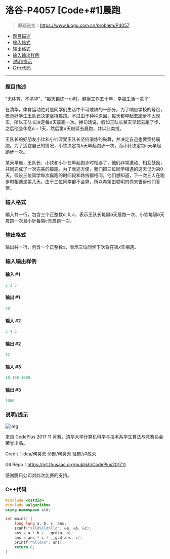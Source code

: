 # 洛谷-P4057 [Code+#1]晨跑

> 原题链接：https://www.luogu.com.cn/problem/P4057

- [题目描述](#题目描述)
- [输入格式](#输入格式)
- [输出格式](#输出格式)
- [输入输出样例](#输入输出样例)
- [说明/提示](#说明/提示)
- [C++代码](#C++代码)

---

### <a name="题目描述">题目描述</a>

“无体育，不清华”、“每天锻炼一小时，健康工作五十年，幸福生活一辈子”

在清华，体育运动绝对是同学们生活中不可或缺的一部分。为了响应学校的号召，模范好学生王队长决定坚持晨跑。不过由于种种原因，每天都早起去跑步不太现实，所以王队长决定每$a$天晨跑一次。换句话说，假如王队长某天早起去跑了步，之后他会休息$a-1$天，然后第$a$天继续去晨跑，并以此类推。

王队长的好朋友小钦和小针深受王队长坚持锻炼的鼓舞，并决定自己也要坚持晨跑。为了适宜自己的情况，小钦决定每$b$天早起跑步一次，而小针决定每$c$天早起跑步一次。

某天早晨，王队长、小钦和小针在早起跑步时相遇了，他们非常激动、相互鼓励，共同完成了一次完美的晨跑。为了表述方便，我们把三位同学相遇的这天记为第$0$天。假设三位同学每次晨跑的时间段和路线都相同，他们想知道，下一次三人在跑步时相遇是第几天。由于三位同学都不会算，所以希望由聪明的你来告诉他们答案。

### <a name="输入格式">输入格式</a>

输入共一行，包含三个正整数$a,b,c$，表示王队长每隔$a$天晨跑一次、小钦每隔$b$天晨跑一次且小针每隔$c$天晨跑一次。

### <a name="输出格式">输出格式</a>

输出共一行，包含一个正整数$x$，表示三位同学下次将在第$x$天相遇。

### <a name="输入输出样例">输入输出样例</a>

#### 输入 #1

```c++
2 3 5
```

#### 输出 #1

```c++
30
```

#### 输入 #2

```c++
3 4 6
```

#### 输出 #2

```c++
12
```

#### 输入 #3

```c++
10 100 1000
```

#### 输出 #3

```c++
1000
```

### <a name="说明/提示">说明/提示</a>

![img](https://cdn.luogu.com.cn/upload/pic/12819.png)

来自 CodePlus 2017 11 月赛，清华大学计算机科学与技术系学生算法与竞赛协会 荣誉出品。

Credit：idea/何昊天 命题/何昊天 验题/卢政荣

Git Repo：https://git.thusaac.org/publish/CodePlus201711

感谢腾讯公司对此次比赛的支持。

### <a name="C++代码">C++代码</a>

```c++
#include <cstdio>
#include <algorithm>
using namespace std;

int main() {
    long long a, b, c, ans;
    scanf("%lld%lld%lld", &a, &b, &c);
    ans = a * b / __gcd(a, b);
    ans = ans * c / __gcd(ans, c);
    printf("%lld\n", ans);
    return 0;
}
```